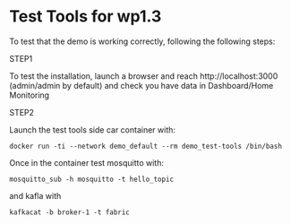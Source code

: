 # Test Tools for wp1.3

To test that the demo is working correctly, following the following steps:

STEP1

To test the installation, launch a browser and reach http://localhost:3000 (admin/admin by default) and check you have data in Dashboard/Home Monitoring

STEP2

Launch the test tools side car container with:

`docker run -ti --network demo_default --rm demo_test-tools /bin/bash`

Once in the container test mosquitto with:

`mosquitto_sub -h mosquitto -t hello_topic`

and kafla with 

`kafkacat -b broker-1 -t fabric`
